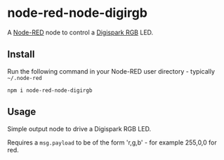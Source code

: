 node-red-node-digirgb
=====================

A <a href="http://nodered.org" target="_new">Node-RED</a> node to control a <a href="http://digistump.com/products/3" target="_new">Digispark RGB</a> LED.

Install
-------

Run the following command in your Node-RED user directory - typically `~/.node-red`

    npm i node-red-node-digirgb


Usage
-----

Simple output node to drive a Digispark RGB LED.

Requires a `msg.payload` to be of the form 'r,g,b' - for example 255,0,0  for red.
